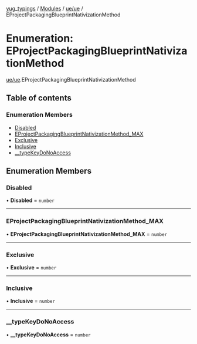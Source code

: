 [yug_typings](../README.md) / [Modules](../modules.md) / [ue/ue](../modules/ue_ue.md) / EProjectPackagingBlueprintNativizationMethod

# Enumeration: EProjectPackagingBlueprintNativizationMethod

[ue/ue](../modules/ue_ue.md).EProjectPackagingBlueprintNativizationMethod

## Table of contents

### Enumeration Members

- [Disabled](ue_ue.EProjectPackagingBlueprintNativizationMethod.md#disabled)
- [EProjectPackagingBlueprintNativizationMethod\_MAX](ue_ue.EProjectPackagingBlueprintNativizationMethod.md#eprojectpackagingblueprintnativizationmethod_max)
- [Exclusive](ue_ue.EProjectPackagingBlueprintNativizationMethod.md#exclusive)
- [Inclusive](ue_ue.EProjectPackagingBlueprintNativizationMethod.md#inclusive)
- [\_\_typeKeyDoNoAccess](ue_ue.EProjectPackagingBlueprintNativizationMethod.md#__typekeydonoaccess)

## Enumeration Members

### Disabled

• **Disabled** = `number`

___

### EProjectPackagingBlueprintNativizationMethod\_MAX

• **EProjectPackagingBlueprintNativizationMethod\_MAX** = `number`

___

### Exclusive

• **Exclusive** = `number`

___

### Inclusive

• **Inclusive** = `number`

___

### \_\_typeKeyDoNoAccess

• **\_\_typeKeyDoNoAccess** = `number`

